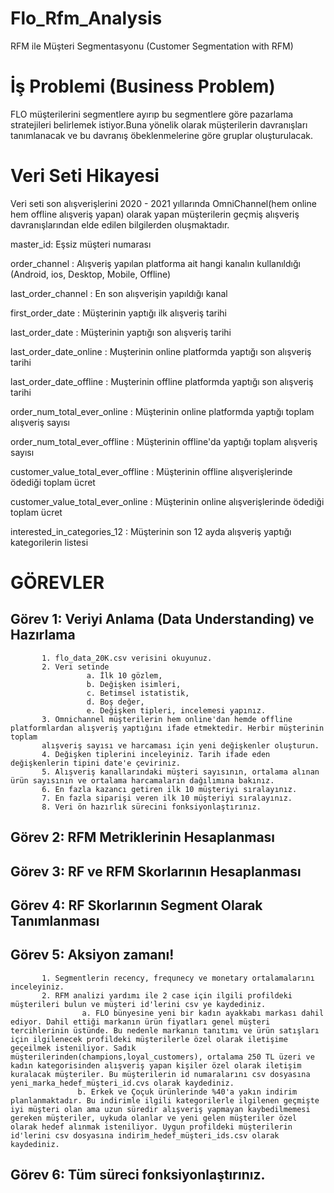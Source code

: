 # Flo_Rfm_Analysis
RFM ile Müşteri Segmentasyonu (Customer Segmentation with RFM)

# İş Problemi (Business Problem)

FLO müşterilerini segmentlere ayırıp bu segmentlere göre pazarlama stratejileri belirlemek istiyor.Buna yönelik olarak müşterilerin davranışları tanımlanacak ve bu davranış öbeklenmelerine göre gruplar oluşturulacak.

# Veri Seti Hikayesi

Veri seti son alışverişlerini 2020 - 2021 yıllarında OmniChannel(hem online hem offline alışveriş yapan) olarak yapan müşterilerin geçmiş alışveriş davranışlarından elde edilen bilgilerden oluşmaktadır.

master_id: Eşsiz müşteri numarası

order_channel : Alışveriş yapılan platforma ait hangi kanalın kullanıldığı (Android, ios, Desktop, Mobile, Offline)

last_order_channel : En son alışverişin yapıldığı kanal

first_order_date : Müşterinin yaptığı ilk alışveriş tarihi

last_order_date : Müşterinin yaptığı son alışveriş tarihi

last_order_date_online : Muşterinin online platformda yaptığı son alışveriş tarihi

last_order_date_offline : Muşterinin offline platformda yaptığı son alışveriş tarihi

order_num_total_ever_online : Müşterinin online platformda yaptığı toplam alışveriş sayısı

order_num_total_ever_offline : Müşterinin offline'da yaptığı toplam alışveriş sayısı

customer_value_total_ever_offline : Müşterinin offline alışverişlerinde ödediği toplam ücret

customer_value_total_ever_online : Müşterinin online alışverişlerinde ödediği toplam ücret

interested_in_categories_12 : Müşterinin son 12 ayda alışveriş yaptığı kategorilerin listesi

# GÖREVLER

## Görev 1: Veriyi Anlama (Data Understanding) ve Hazırlama
           1. flo_data_20K.csv verisini okuyunuz.
           2. Veri setinde
                     a. İlk 10 gözlem,
                     b. Değişken isimleri,
                     c. Betimsel istatistik,
                     d. Boş değer,
                     e. Değişken tipleri, incelemesi yapınız.
           3. Omnichannel müşterilerin hem online'dan hemde offline platformlardan alışveriş yaptığını ifade etmektedir. Herbir müşterinin toplam
           alışveriş sayısı ve harcaması için yeni değişkenler oluşturun.
           4. Değişken tiplerini inceleyiniz. Tarih ifade eden değişkenlerin tipini date'e çeviriniz.
           5. Alışveriş kanallarındaki müşteri sayısının, ortalama alınan ürün sayısının ve ortalama harcamaların dağılımına bakınız.
           6. En fazla kazancı getiren ilk 10 müşteriyi sıralayınız.
           7. En fazla siparişi veren ilk 10 müşteriyi sıralayınız.
           8. Veri ön hazırlık sürecini fonksiyonlaştırınız.

## Görev 2: RFM Metriklerinin Hesaplanması

## Görev 3: RF ve RFM Skorlarının Hesaplanması

## Görev 4: RF Skorlarının Segment Olarak Tanımlanması

## Görev 5: Aksiyon zamanı!
           1. Segmentlerin recency, frequnecy ve monetary ortalamalarını inceleyiniz.
           2. RFM analizi yardımı ile 2 case için ilgili profildeki müşterileri bulun ve müşteri id'lerini csv ye kaydediniz.
                    a. FLO bünyesine yeni bir kadın ayakkabı markası dahil ediyor. Dahil ettiği markanın ürün fiyatları genel müşteri tercihlerinin üstünde. Bu nedenle markanın tanıtımı ve ürün satışları için ilgilenecek profildeki müşterilerle özel olarak iletişime geçeilmek isteniliyor. Sadık müşterilerinden(champions,loyal_customers), ortalama 250 TL üzeri ve kadın kategorisinden alışveriş yapan kişiler özel olarak iletişim kuralacak müşteriler. Bu müşterilerin id numaralarını csv dosyasına yeni_marka_hedef_müşteri_id.cvs olarak kaydediniz.
                   b. Erkek ve Çoçuk ürünlerinde %40'a yakın indirim planlanmaktadır. Bu indirimle ilgili kategorilerle ilgilenen geçmişte iyi müşteri olan ama uzun süredir alışveriş yapmayan kaybedilmemesi gereken müşteriler, uykuda olanlar ve yeni gelen müşteriler özel olarak hedef alınmak isteniliyor. Uygun profildeki müşterilerin id'lerini csv dosyasına indirim_hedef_müşteri_ids.csv olarak kaydediniz.


## Görev 6: Tüm süreci fonksiyonlaştırınız.
